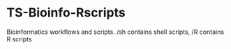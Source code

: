 # TS-Bioinfo-Rscripts
Bioinformatics workflows and scripts. /sh contains shell scripts, /R contains R scripts  
